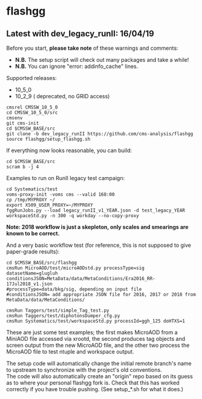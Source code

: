 flashgg
=======

## Latest with dev_legacy_runII: 16/04/19

Before you start, **please take note** of these warnings and comments:
* **N.B.** The setup script will check out many packages and take a while!
* **N.B.** You can ignore "error: addinfo_cache" lines. 

Supported releases:
* 10_5_0
* 10_2_9 ( deprecated, no GRID access)

 ```
 cmsrel CMSSW_10_5_0
 cd CMSSW_10_5_0/src
 cmsenv
 git cms-init
 cd $CMSSW_BASE/src 
 git clone -b dev_legacy_runII https://github.com/cms-analysis/flashgg 
 source flashgg/setup_flashgg.sh
 ```

If everything now looks reasonable, you can build:
 ```
 cd $CMSSW_BASE/src
 scram b -j 4
 ```

Examples to run on RunII legacy test campaign:
 ```
 cd Systematics/test
 voms-proxy-init -voms cms --valid 168:00
 cp /tmp/MYPROXY ~/
 export X509_USER_PROXY=~/MYPROXY
 fggRunJobs.py --load legacy_runII_v1_YEAR.json -d test_legacy_YEAR workspaceStd.py -n 300 -q workday --no-copy-proxy
 ```

**Note: 2018 workflow is just a skepleton, only scales and smearings are known to be correct.**

And a very basic workflow test (for reference, this is not supposed to give paper-grade results):
 ```
 cd $CMSSW_BASE/src/flashgg
cmsRun MicroAOD/test/microAODstd.py processType=sig datasetName=glugluh conditionsJSON=MetaData/data/MetaConditions/Era2016_RR-17Jul2018_v1.json 
 #processType=data/bkg/sig, depending on input file
 #conditionsJSON= add appropriate JSON file for 2016, 2017 or 2018 from MetaData/data/MetaConditions/
 
 cmsRun Taggers/test/simple_Tag_test.py
 cmsRun Taggers/test/diphotonsDumper_cfg.py
 cmsRun Systematics/test/workspaceStd.py processId=ggh_125 doHTXS=1
 ```

These are just some test examples; the first makes MicroAOD from a MiniAOD file accessed via xrootd, 
the second produces tag objects and screen output from the new MicroAOD file,
and the other two process the MicroAOD file to test ntuple and workspace output.

The setup code will automatically change the initial remote branch's name to upstream to synchronize with the project's old conventions.  
The code will also automatically create an "origin" repo based on its guess as to where your personal flashgg fork is.
Check that this has worked correctly if you have trouble pushing.  (See setup_*.sh for what it does.)

